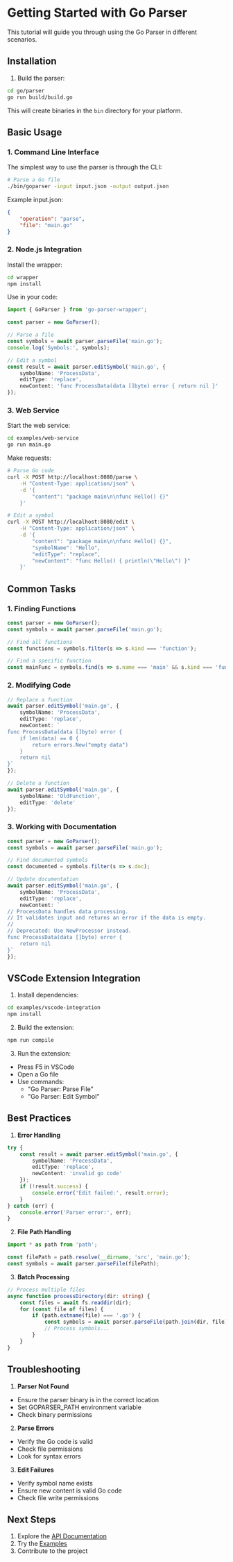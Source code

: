 # Getting Started with Go Parser

This tutorial will guide you through using the Go Parser in different scenarios.

## Installation

1. Build the parser:
```bash
cd go/parser
go run build/build.go
```

This will create binaries in the `bin` directory for your platform.

## Basic Usage

### 1. Command Line Interface

The simplest way to use the parser is through the CLI:

```bash
# Parse a Go file
./bin/goparser -input input.json -output output.json
```

Example input.json:
```json
{
    "operation": "parse",
    "file": "main.go"
}
```

### 2. Node.js Integration

Install the wrapper:
```bash
cd wrapper
npm install
```

Use in your code:
```typescript
import { GoParser } from 'go-parser-wrapper';

const parser = new GoParser();

// Parse a file
const symbols = await parser.parseFile('main.go');
console.log('Symbols:', symbols);

// Edit a symbol
const result = await parser.editSymbol('main.go', {
    symbolName: 'ProcessData',
    editType: 'replace',
    newContent: 'func ProcessData(data []byte) error { return nil }'
});
```

### 3. Web Service

Start the web service:
```bash
cd examples/web-service
go run main.go
```

Make requests:
```bash
# Parse Go code
curl -X POST http://localhost:8080/parse \
    -H "Content-Type: application/json" \
    -d '{
        "content": "package main\n\nfunc Hello() {}"
    }'

# Edit a symbol
curl -X POST http://localhost:8080/edit \
    -H "Content-Type: application/json" \
    -d '{
        "content": "package main\n\nfunc Hello() {}",
        "symbolName": "Hello",
        "editType": "replace",
        "newContent": "func Hello() { println(\"Hello\") }"
    }'
```

## Common Tasks

### 1. Finding Functions

```typescript
const parser = new GoParser();
const symbols = await parser.parseFile('main.go');

// Find all functions
const functions = symbols.filter(s => s.kind === 'function');

// Find a specific function
const mainFunc = symbols.find(s => s.name === 'main' && s.kind === 'function');
```

### 2. Modifying Code

```typescript
// Replace a function
await parser.editSymbol('main.go', {
    symbolName: 'ProcessData',
    editType: 'replace',
    newContent: `
func ProcessData(data []byte) error {
    if len(data) == 0 {
        return errors.New("empty data")
    }
    return nil
}`
});

// Delete a function
await parser.editSymbol('main.go', {
    symbolName: 'OldFunction',
    editType: 'delete'
});
```

### 3. Working with Documentation

```typescript
const parser = new GoParser();
const symbols = await parser.parseFile('main.go');

// Find documented symbols
const documented = symbols.filter(s => s.doc);

// Update documentation
await parser.editSymbol('main.go', {
    symbolName: 'ProcessData',
    editType: 'replace',
    newContent: `
// ProcessData handles data processing.
// It validates input and returns an error if the data is empty.
//
// Deprecated: Use NewProcessor instead.
func ProcessData(data []byte) error {
    return nil
}`
});
```

## VSCode Extension Integration

1. Install dependencies:
```bash
cd examples/vscode-integration
npm install
```

2. Build the extension:
```bash
npm run compile
```

3. Run the extension:
- Press F5 in VSCode
- Open a Go file
- Use commands:
  - "Go Parser: Parse File"
  - "Go Parser: Edit Symbol"

## Best Practices

1. **Error Handling**
```typescript
try {
    const result = await parser.editSymbol('main.go', {
        symbolName: 'ProcessData',
        editType: 'replace',
        newContent: 'invalid go code'
    });
    if (!result.success) {
        console.error('Edit failed:', result.error);
    }
} catch (err) {
    console.error('Parser error:', err);
}
```

2. **File Path Handling**
```typescript
import * as path from 'path';

const filePath = path.resolve(__dirname, 'src', 'main.go');
const symbols = await parser.parseFile(filePath);
```

3. **Batch Processing**
```typescript
// Process multiple files
async function processDirectory(dir: string) {
    const files = await fs.readdir(dir);
    for (const file of files) {
        if (path.extname(file) === '.go') {
            const symbols = await parser.parseFile(path.join(dir, file));
            // Process symbols...
        }
    }
}
```

## Troubleshooting

1. **Parser Not Found**
- Ensure the parser binary is in the correct location
- Set GOPARSER_PATH environment variable
- Check binary permissions

2. **Parse Errors**
- Verify the Go code is valid
- Check file permissions
- Look for syntax errors

3. **Edit Failures**
- Verify symbol name exists
- Ensure new content is valid Go code
- Check file write permissions

## Next Steps

1. Explore the [API Documentation](../api/README.md)
2. Try the [Examples](../examples/README.md)
3. Contribute to the project
